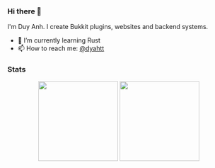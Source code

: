 ### Hi there 👋

I'm Duy Anh. I create Bukkit plugins, websites and backend systems.

- 🌱 I’m currently learning Rust
- 📫 How to reach me: [@dyahtt](https://twitter.com/dyahtt)

### Stats
<div align="center">
  <img height="180em" src="https://github-readme-stats.vercel.app/api?username=anhcraft&count_private=true&show_icons=true&theme=dark" />
  <img height="180em" src="https://github-readme-stats.vercel.app/api/top-langs/?username=anhcraft&theme=dark&layout=compact&langs_count=6" />
</div>
